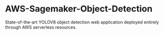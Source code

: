 # AWS-Sagemaker-Object-Detection
State-of-the-art YOLOV8 object detection web application deployed entirely through AWS serverless resources.
